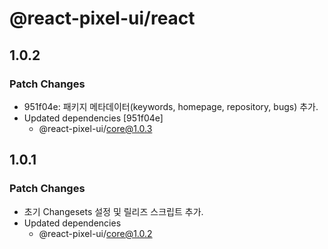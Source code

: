 # @react-pixel-ui/react

## 1.0.2

### Patch Changes

- 951f04e: 패키지 메타데이터(keywords, homepage, repository, bugs) 추가.
- Updated dependencies [951f04e]
  - @react-pixel-ui/core@1.0.3

## 1.0.1

### Patch Changes

- 초기 Changesets 설정 및 릴리즈 스크립트 추가.
- Updated dependencies
  - @react-pixel-ui/core@1.0.2
